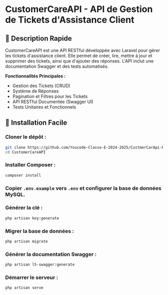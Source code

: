 # CustomerCareAPI - API de Gestion de Tickets d'Assistance Client
## 📝 Description Rapide

CustomerCareAPI est une API RESTful développée avec Laravel pour gérer les tickets d'assistance client. Elle permet de créer, lire, mettre à jour et supprimer des tickets, ainsi que d'ajouter des réponses. L'API inclut une documentation Swagger et des tests automatisés.

**Fonctionnalités Principales :**

* Gestion des Tickets (CRUD)
* Système de Réponses
* Pagination et Filtres pour les Tickets
* API RESTful Documentée (Swagger UI)
* Tests Unitaires et Fonctionnels

## 🚀 Installation Facile

### Cloner le dépôt :
```bash
git clone https://github.com/Youcode-Classe-E-2024-2025/CustmerCarApi-belal-allala.git
cd CustomerCareAPI
```

### Installer Composer :
```bash
composer install
```

### Copier `.env.example` vers `.env` et configurer la base de données MySQL.

### Générer la clé :
```bash
php artisan key:generate
```

### Migrer la base de données :
```bash
php artisan migrate
```

### Générer la documentation Swagger :
```bash
php artisan l5-swagger:generate
```

### Démarrer le serveur :
```bash
php artisan serve
```

